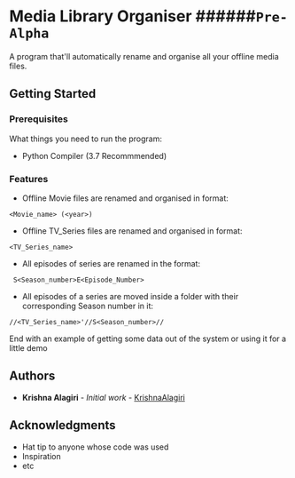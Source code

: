 # Media Library Organiser ######`Pre-Alpha`

A program that'll automatically rename and organise all your offline media files.

## Getting Started


### Prerequisites
What things you need to run the program:
* Python Compiler (3.7 Recommmended)

### Features
*  Offline Movie files are renamed and organised in format:
```
<Movie_name> (<year>)
```
* Offline TV_Series files are renamed and organised in format:
```
<TV_Series_name>
```
* All episodes of series are renamed in the format:
```
 S<Season_number>E<Episode_Number>
```
* All episodes of a series are moved inside a folder with their corresponding Season number in it:
```
//<TV_Series_name>'//S<Season_number>//
```
End with an example of getting some data out of the system or using it for a little demo


## Authors

* **Krishna Alagiri** - *Initial work* - [KrishnaAlagiri](https://github.com/KrishnaAlagiri/)

## Acknowledgments

* Hat tip to anyone whose code was used
* Inspiration
* etc
